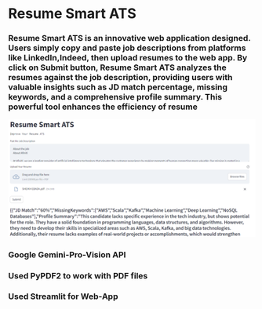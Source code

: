 # Resume Smart ATS  
  

### Resume Smart ATS is an innovative web application designed. Users simply copy and paste job descriptions from platforms like LinkedIn,Indeed, then upload  resumes to the web app. By click on Submit button, Resume Smart ATS analyzes the resumes against the job description, providing users with valuable insights such as JD match percentage, missing keywords, and a comprehensive profile summary. This powerful tool enhances the efficiency of resume  
  

![](https://github.com/SheikhEbadaBinAshraf/Resume-Smart-ATS/blob/main/1.Resume%20Smart%20ATS.png?raw=true)    
  

### Google Gemini-Pro-Vision API  
  

### Used PyPDF2 to work with PDF files  
  

### Used Streamlit for Web-App  
